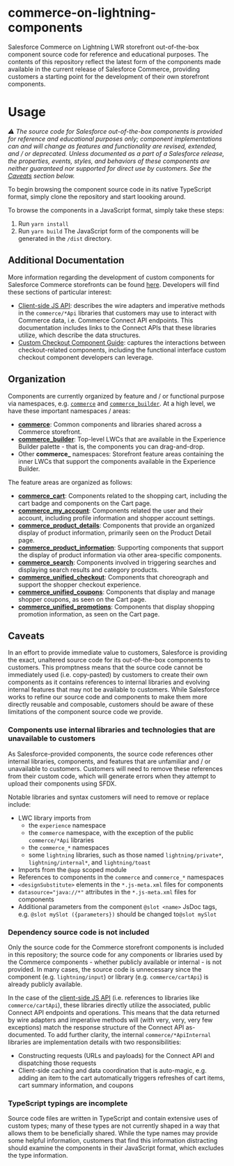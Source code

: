 # commerce-on-lightning-components
Salesforce Commerce on Lightning LWR storefront out-of-the-box component source code for reference and educational purposes. The contents of this repository reflect the latest form of the components made available in the current release of Salesforce Commerce, providing customers a starting point for the development of their own storefront components.

# Usage
_:warning: The source code for Salesforce out-of-the-box components is provided for reference and educational purposes only; component implementations can and will change as features and functionality are revised, extended, and / or deprecated. Unless documented as a part of a Salesforce release, the properties, events, styles, and behaviors of these components are neither guaranteed nor supported for direct use by customers. See the [Caveats](#caveats) section below._

To begin browsing the component source code in its native TypeScript format, simply clone the repository and start loooking around.

To browse the components in a JavaScript format, simply take these steps:
1. Run `yarn install`
1. Run `yarn build`
The JavaScript form of the components will be generated in the `/dist` directory.

## Additional Documentation
More information regarding the development of custom components for Salesforce Commerce storefronts can be found [here](https://developer.salesforce.com/docs/atlas.en-us.b2b_b2c_comm_dev.meta/b2b_b2c_comm_dev/b2b_b2c_comm_custom_component.htm). Developers will find these sections of particular interest:
* [Client-side JS API](https://developer.salesforce.com/docs/atlas.en-us.b2b_b2c_comm_dev.meta/b2b_b2c_comm_dev/b2b_b2c_comm_display_lwc_apis.htm): describes the wire adapters and imperative methods in the `commerce/*Api` libraries that customers may use to interact with Commerce data, i.e. Commerce Connect API endpoints. This documentation includes links to the Connect APIs that these libraries utilize, which describe the data structures.
* [Custom Checkout Component Guide](https://developer.salesforce.com/docs/atlas.en-us.b2b_b2c_comm_dev.meta/b2b_b2c_comm_dev/b2b_b2c_comm_create_checkout_component.htm): captures the interactions between checkout-related components, including the functional interface custom checkout component developers can leverage.

## Organization
Components are currently organized by feature and / or functional purpose via namespaces, e.g. [`commerce`](src/lwc/commerce) and [`commerce_builder`](src/lwc/commerce_builder). At a high level, we have these important namespaces / areas:
* **[commerce](src/lwc/commerce)**: Common components and libraries shared across a Commerce storefront.
* **[commerce_builder](src/lwc/commerce_builder)**: Top-level LWCs that are available in the Experience Builder palette - that is, the components you can drag-and-drop.
* Other **commerce_** namespaces: Storefront feature areas containing the inner LWCs that support the components available in the Experience Builder.

The feature areas are organized as follows:
* **[commerce_cart](src/lwc/commerce_cart)**: Components related to the shopping cart, including the cart badge and components on the Cart page.
* **[commerce_my_account](src/lwc/commerce_my_account)**: Components related the user and their account, including profile information and shopper account settings.
* **[commerce_product_details](src/lwc/commerce_product_details)**: Components that provide an organized display of product information, primarily seen on the Product Detail page.
* **[commerce_product_information](src/lwc/commerce_product_information)**: Supporting components that support the display of product information via other area-specific components.
* **[commerce_search](src/lwc/commerce_search)**: Components involved in triggering searches and displaying search results and category products.
* **[commerce_unified_checkout](src/lwc/commerce_unified_checkout)**: Components that choreograph and support the shopper checkout experience.
* **[commerce_unified_coupons](src/lwc/commerce_unified_coupons)**: Components that display and manage shopper coupons, as seen on the Cart page.
* **[commerce_unified_promotions](src/lwc/commerce_unified_promotions)**: Components that display shopping promotion information, as seen on the Cart page.

## Caveats
In an effort to provide immediate value to customers, Salesforce is providing the exact, unaltered source code for its out-of-the-box components to customers. This promptness means that the source code cannot be immediately used (i.e. copy-pasted) by customers to create their own components as it contains references to internal libraries and evolving internal features that may not be available to customers. While Salesforce works to refine our source code and components to make them more directly reusable and composable, customers should be aware of these limitations of the component source code we provide.

### Components use internal libraries and technologies that are unavailable to customers
As Salesforce-provided components, the source code references other internal libraries, components, and features that are unfamiliar and / or unavailable to customers. Customers will need to remove these references from their custom code, which will generate errors when they attempt to upload their components using SFDX.

Notable libraries and syntax customers will need to remove or replace include:
* LWC library imports from
    * the `experience` namespace
    * the `commerce` namespace, with the exception of the public `commerce/*Api` libraries
    * the `commerce_*` namespaces
    * some `lightning` libraries, such as those named `lightning/private*`, `lightning/internal*`, and `lightning/toast`
* Imports from the `@app` scoped module
* References to components in the `commerce` and `commerce_*` namespaces
* `<designSubstitute>` elements in the `*.js-meta.xml` files for components
* `datasource="java://*"` attributes in the `*.js-meta.xml` files for components
* Additional parameters from the component `@slot <name>` JsDoc tags, e.g. `@slot mySlot ({parameters})` should be changed to`@slot mySlot`

### Dependency source code is not included
Only the source code for the Commerce storefront components is included in this repository; the source code for any components or libraries used by the Commerce components - whether publicly available or internal - is not provided. In many cases, the source code is unnecessary since the component (e.g. `lightning/input`) or library (e.g. `commerce/cartApi`) is already publicly available.

In the case of the [client-side JS API](https://developer.salesforce.com/docs/atlas.en-us.b2b_b2c_comm_dev.meta/b2b_b2c_comm_dev/b2b_b2c_comm_display_lwc_apis.htm) (i.e. references to libraries like `commerce/cartApi`), these libraries directly utilize the associated, public Connect API endpoints and operations. This means that the data returned by wire adapters and imperative methods will (with very, very, very few exceptions) match the response structure of the Connect API as-documented. To add further clarity, the internal `commerce/*ApiInternal` libraries are implementation details with two responsibilities:
* Constructing requests (URLs and payloads) for the Connect API and dispatching those requests
* Client-side caching and data coordination that is auto-magic, e.g. adding an item to the cart automatically triggers refreshes of cart items, cart summary information, and coupons

### TypeScript typings are incomplete
Source code files are written in TypeScript and contain extensive uses of custom types; many of these types are not currently shaped in a way that allows them to be beneficially shared. While the type names may provide some helpful information, customers that find this information distracting should examine the components in their JavaScript format, which excludes the type information.